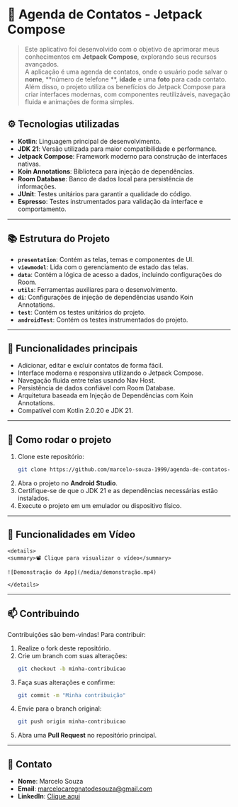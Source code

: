 # 📱 Agenda de Contatos - Jetpack Compose

> Este aplicativo foi desenvolvido com o objetivo de aprimorar meus conhecimentos em **Jetpack
Compose**, explorando seus recursos avançados.  
> A aplicação é uma agenda de contatos, onde o usuário pode salvar o **nome**, **número de telefone
**, **idade** e uma **foto** para cada contato.  
> Além disso, o projeto utiliza os benefícios do Jetpack Compose para criar interfaces modernas, com
> componentes reutilizáveis, navegação fluida e animações de forma simples.

## ⚙️ Tecnologias utilizadas

- **Kotlin**: Linguagem principal de desenvolvimento.
- **JDK 21**: Versão utilizada para maior compatibilidade e performance.
- **Jetpack Compose**: Framework moderno para construção de interfaces nativas.
- **Koin Annotations**: Biblioteca para injeção de dependências.
- **Room Database**: Banco de dados local para persistência de informações.
- **JUnit**: Testes unitários para garantir a qualidade do código.
- **Espresso**: Testes instrumentados para validação da interface e comportamento.

---

## 📚 Estrutura do Projeto

- **`presentation`**: Contém as telas, temas e componentes de UI.
- **`viewmodel`**: Lida com o gerenciamento de estado das telas.
- **`data`**: Contém a lógica de acesso a dados, incluindo configurações do Room.
- **`utils`**: Ferramentas auxiliares para o desenvolvimento.
- **`di`**: Configurações de injeção de dependências usando Koin Annotations.
- **`test`**: Contém os testes unitários do projeto.
- **`androidTest`**: Contém os testes instrumentados do projeto.

---

## 📝 Funcionalidades principais

- Adicionar, editar e excluir contatos de forma fácil.
- Interface moderna e responsiva utilizando o Jetpack Compose.
- Navegação fluida entre telas usando Nav Host.
- Persistência de dados confiável com Room Database.
- Arquitetura baseada em Injeção de Dependências com Koin Annotations.
- Compatível com Kotlin 2.0.20 e JDK 21.

---

## 🚀 Como rodar o projeto

1. Clone este repositório:
   ```bash
   git clone https://github.com/marcelo-souza-1999/agenda-de-contatos-jetpack-compose
   ```
2. Abra o projeto no **Android Studio**.
3. Certifique-se de que o JDK 21 e as dependências necessárias estão instalados.
4. Execute o projeto em um emulador ou dispositivo físico.

---

## 📸 Funcionalidades em Vídeo

```
<details>
<summary>📽️ Clique para visualizar o vídeo</summary>

![Demonstração do App](/media/demonstração.mp4)

</details>
```
---

## 📫 Contribuindo

Contribuições são bem-vindas! Para contribuir:

1. Realize o fork deste repositório.
2. Crie um branch com suas alterações:
   ```bash
   git checkout -b minha-contribuicao
   ```
3. Faça suas alterações e confirme:
   ```bash
   git commit -m "Minha contribuição"
   ```
4. Envie para o branch original:
   ```bash
   git push origin minha-contribuicao
   ```
5. Abra uma **Pull Request** no repositório principal.

---

## 📧 Contato

- **Nome**: Marcelo Souza
- **Email**: [marcelocaregnatodesouza@gmail.com](mailto:marcelocaregnatodesouza@gmail.com)
- **LinkedIn**: [Clique aqui](https://www.linkedin.com/in/marcelosouza-1999/)